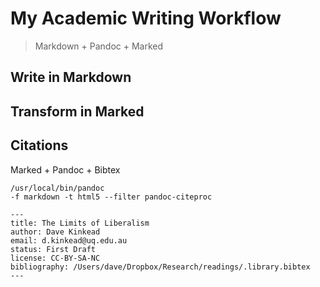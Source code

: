 # My Academic Writing Workflow

> Markdown + Pandoc + Marked


## Write in Markdown


## Transform in Marked


## Citations


Marked + Pandoc + Bibtex

    /usr/local/bin/pandoc
    -f markdown -t html5 --filter pandoc-citeproc
    
    ---
    title: The Limits of Liberalism
    author: Dave Kinkead
    email: d.kinkead@uq.edu.au
    status: First Draft
    license: CC-BY-SA-NC
    bibliography: /Users/dave/Dropbox/Research/readings/.library.bibtex
    ---